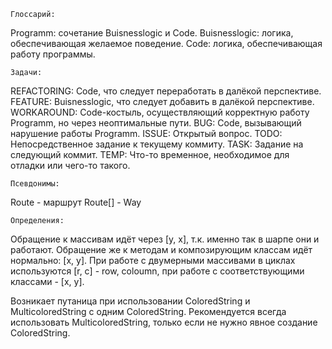 ﻿	Глоссарий:
Programm: сочетание Buisnesslogic и Code.
Buisnesslogic: логика, обеспечивающая желаемое поведение.
Code: логика, обеспечивающая работу программы.

	Задачи:
REFACTORING: Code, что следует переработать в далёкой перспективе.
FEATURE: Buisnesslogic, что следует добавить в далёкой перспективе.
WORKAROUND: Code-костыль, осуществляющий корректную работу Programm, но через неоптимальные пути.
BUG: Code, вызывающий нарушение работы Programm.
ISSUE: Открытый вопрос.
TODO: Непосредственное задание к текущему коммиту.
TASK: Задание на следующий коммит.
TEMP: Что-то временное, необходимое для отладки или чего-то такого.

	Псевдонимы:
Route - маршрут
Route[] - Way

	Определения:
Обращение к массивам идёт через [y, x], т.к. именно так в шарпе они и работают.
Обращение же к методам и композирующим классам идёт нормально: [x, y].
При работе с двумерными массивами в циклах используются [r, c] - row, coloumn, при работе
с соответствующими классами - [x, y].

Возникает путаница при использовании ColoredString и MulticoloredString с одним ColoredString.
Рекомендуется всегда использовать MulticoloredString, только если не нужно явное создание ColoredString.
